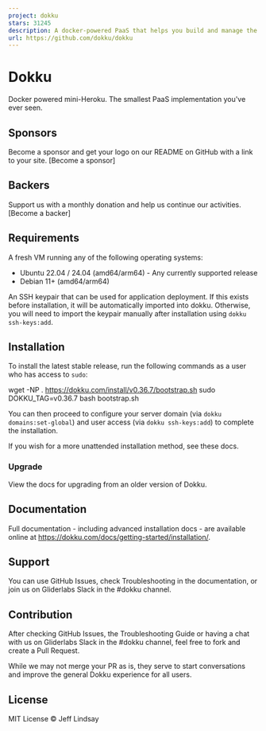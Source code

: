 ```yaml
---
project: dokku
stars: 31245
description: A docker-powered PaaS that helps you build and manage the lifecycle of applications
url: https://github.com/dokku/dokku
---
```


Dokku
=====

Docker powered mini-Heroku. The smallest PaaS implementation you've ever seen.

Sponsors
--------

Become a sponsor and get your logo on our README on GitHub with a link to your site. \[Become a sponsor\]

Backers
-------

Support us with a monthly donation and help us continue our activities. \[Become a backer\]

Requirements
------------

A fresh VM running any of the following operating systems:

-   Ubuntu 22.04 / 24.04 (amd64/arm64) - Any currently supported release
-   Debian 11+ (amd64/arm64)

An SSH keypair that can be used for application deployment. If this exists before installation, it will be automatically imported into dokku. Otherwise, you will need to import the keypair manually after installation using `dokku ssh-keys:add`.

Installation
------------

To install the latest stable release, run the following commands as a user who has access to `sudo`:

wget -NP . https://dokku.com/install/v0.36.7/bootstrap.sh
sudo DOKKU\_TAG=v0.36.7 bash bootstrap.sh

You can then proceed to configure your server domain (via `dokku domains:set-global`) and user access (via `dokku ssh-keys:add`) to complete the installation.

If you wish for a more unattended installation method, see these docs.

### Upgrade

View the docs for upgrading from an older version of Dokku.

Documentation
-------------

Full documentation - including advanced installation docs - are available online at https://dokku.com/docs/getting-started/installation/.

Support
-------

You can use GitHub Issues, check Troubleshooting in the documentation, or join us on Gliderlabs Slack in the #dokku channel.

Contribution
------------

After checking GitHub Issues, the Troubleshooting Guide or having a chat with us on Gliderlabs Slack in the #dokku channel, feel free to fork and create a Pull Request.

While we may not merge your PR as is, they serve to start conversations and improve the general Dokku experience for all users.

License
-------

MIT License © Jeff Lindsay
